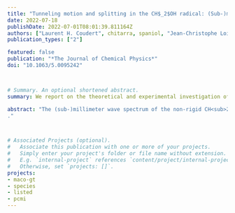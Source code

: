 ```yaml
---
title: "Tunneling motion and splitting in the CH$_2$OH radical: (Sub-)millimeter wave spectrum analysis"
date: 2022-07-18
publishDate: 2022-07-01T08:01:39.811164Z
authors: ["Laurent H. Coudert", chitarra, spaniol, "Jean-Christophe Loison", martin-drumel, pirali]
publication_types: ["2"]

featured: false
publication: "*The Journal of Chemical Physics*"
doi: "10.1063/5.0095242"



# Summary. An optional shortened abstract.
summary: We report on the theoretical and experimental investigation of the CH<sub>2</sub>OH radical pure rotational spectrum in the (sub-)millimeter wave domain.

abstract: "The (sub-)millimeter wave spectrum of the non-rigid CH<sub>2</sub>OH radical is investigated both experimentally and theoretically. Ab initio calculations are carried out to quantitatively characterize its potential energy surface as a function of the two large amplitude H1COH and H2COH dihedral angles. It is shown that the radical displays a large amplitude torsional-like motion of its CH<sub>2</sub> group with respect to the OH group. The rotation-torsion levels computed with the help of a 4D Hamiltonian accounting for this torsional-like motion and for the overall rotation exhibit a tunneling splitting, in agreement with recent experimental investigations, and a strong rotational dependence of this tunneling splitting on the rotational quantum number Ka due to the rotation–torsion Coriolis coupling. Based on an internal axis method approach, a fitting Hamiltonian accounting for tunneling effects and for the fine and hyperfine structure is built and applied to the fitting of the new (sub)-millimeter wave transitions measured in this work along with previously available high-resolution data. 778 frequencies and wavenumbers are reproduced with a unitless standard deviation of 0.79 using 27 parameters. The <it>N>/it> = 0 tunneling splitting, which could not be determined unambiguously in the previous high-resolution investigations, is determined based on its rotational dependence.
."



# Associated Projects (optional).
#   Associate this publication with one or more of your projects.
#   Simply enter your project's folder or file name without extension.
#   E.g. `internal-project` references `content/project/internal-project/index.md`.
#   Otherwise, set `projects: []`.
projects:
- maco-gt
- species
- listed
- pcmi
---
```



